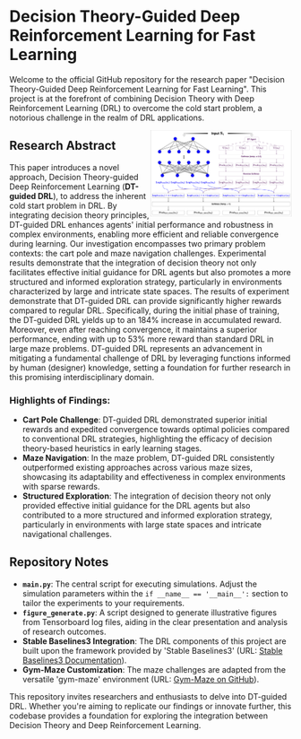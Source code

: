 # Decision Theory-Guided Deep Reinforcement Learning for Fast Learning

Welcome to the official GitHub repository for the research paper "Decision Theory-Guided Deep Reinforcement Learning for Fast Learning". This project is at the forefront of combining Decision Theory with Deep Reinforcement Learning (DRL) to overcome the cold start problem, a notorious challenge in the realm of DRL applications.

<img src="DT-guided DRL.png" align="right" width="50%"/>

## Research Abstract

This paper introduces a novel approach, Decision Theory-guided Deep Reinforcement Learning (**DT-guided DRL**), to address the inherent cold start problem in DRL. By integrating decision theory principles, DT-guided DRL enhances agents' initial performance and robustness in complex environments, enabling more efficient and reliable convergence during learning. Our investigation encompasses two primary problem contexts: the cart pole and maze navigation challenges. Experimental results demonstrate that the integration of decision theory not only facilitates effective initial guidance for DRL agents but also promotes a more structured and informed exploration strategy, particularly in environments characterized by large and intricate state spaces. The results of experiment demonstrate that DT-guided DRL can provide significantly higher rewards compared to regular DRL. Specifically, during the initial phase of training, the DT-guided DRL yields up to an 184% increase in accumulated reward. Moreover, even after reaching convergence, it maintains a superior performance, ending with up to 53% more reward than standard DRL in large maze problems. DT-guided DRL represents an advancement in mitigating a fundamental challenge of DRL by leveraging functions informed by human (designer) knowledge, setting a foundation for further research in this promising interdisciplinary domain.

### Highlights of Findings:

- **Cart Pole Challenge**: DT-guided DRL demonstrated superior initial rewards and expedited convergence towards optimal policies compared to conventional DRL strategies, highlighting the efficacy of decision theory-based heuristics in early learning stages.
- **Maze Navigation**: In the maze problem, DT-guided DRL consistently outperformed existing approaches across various maze sizes, showcasing its adaptability and effectiveness in complex environments with sparse rewards.
- **Structured Exploration**: The integration of decision theory not only provided effective initial guidance for the DRL agents but also contributed to a more structured and informed exploration strategy, particularly in environments with large state spaces and intricate navigational challenges.

## Repository Notes

- **`main.py`**: The central script for executing simulations. Adjust the simulation parameters within the `if __name__ == '__main__':` section to tailor the experiments to your requirements.
- **`figure_generate.py`**: A script designed to generate illustrative figures from Tensorboard log files, aiding in the clear presentation and analysis of research outcomes.
- **Stable Baselines3 Integration**: The DRL components of this project are built upon the framework provided by 'Stable Baselines3' (URL: [Stable Baselines3 Documentation](https://stable-baselines3.readthedocs.io)).
- **Gym-Maze Customization**: The maze challenges are adapted from the versatile 'gym-maze' environment (URL: [Gym-Maze on GitHub](https://github.com/MattChanTK/gym-maze)).

This repository invites researchers and enthusiasts to delve into DT-guided DRL. Whether you're aiming to replicate our findings or innovate further, this codebase provides a foundation for exploring the integration between Decision Theory and Deep Reinforcement Learning.

